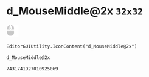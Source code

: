 # d_MouseMiddle@2x `32x32`
<img src="/img/d_MouseMiddle@2x.png" width=32 height=32>

``` CSharp
EditorGUIUtility.IconContent("d_MouseMiddle@2x")
```
```
d_MouseMiddle@2x
```
```
7431741927010925069
```
